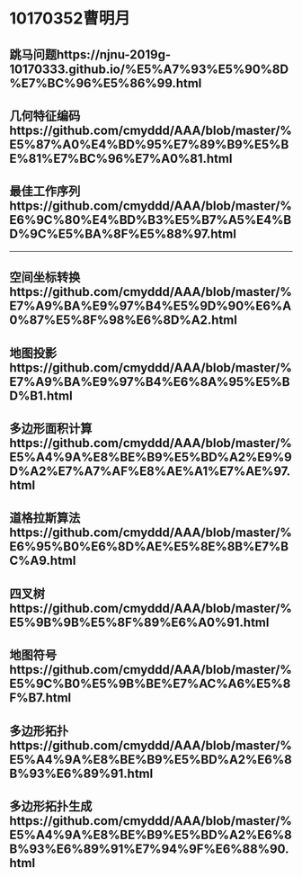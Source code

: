 10170352曹明月
==============
跳马问题https://njnu-2019g-10170333.github.io/%E5%A7%93%E5%90%8D%E7%BC%96%E5%86%99.html
-------------------------------------------------------------------------------
几何特征编码https://github.com/cmyddd/AAA/blob/master/%E5%87%A0%E4%BD%95%E7%89%B9%E5%BE%81%E7%BC%96%E7%A0%81.html
---------------------------------------------------------------
最佳工作序列https://github.com/cmyddd/AAA/blob/master/%E6%9C%80%E4%BD%B3%E5%B7%A5%E4%BD%9C%E5%BA%8F%E5%88%97.html
-------------------------------------------
---------------------------------------
空间坐标转换https://github.com/cmyddd/AAA/blob/master/%E7%A9%BA%E9%97%B4%E5%9D%90%E6%A0%87%E5%8F%98%E6%8D%A2.html
-------------------------------------------------
地图投影https://github.com/cmyddd/AAA/blob/master/%E7%A9%BA%E9%97%B4%E6%8A%95%E5%BD%B1.html
----------------
多边形面积计算https://github.com/cmyddd/AAA/blob/master/%E5%A4%9A%E8%BE%B9%E5%BD%A2%E9%9D%A2%E7%A7%AF%E8%AE%A1%E7%AE%97.html
------------------------
道格拉斯算法https://github.com/cmyddd/AAA/blob/master/%E6%95%B0%E6%8D%AE%E5%8E%8B%E7%BC%A9.html
----------------------
四叉树https://github.com/cmyddd/AAA/blob/master/%E5%9B%9B%E5%8F%89%E6%A0%91.html
--------------------------------
地图符号https://github.com/cmyddd/AAA/blob/master/%E5%9C%B0%E5%9B%BE%E7%AC%A6%E5%8F%B7.html
-------------------
多边形拓扑https://github.com/cmyddd/AAA/blob/master/%E5%A4%9A%E8%BE%B9%E5%BD%A2%E6%8B%93%E6%89%91.html
-------------------------
多边形拓扑生成https://github.com/cmyddd/AAA/blob/master/%E5%A4%9A%E8%BE%B9%E5%BD%A2%E6%8B%93%E6%89%91%E7%94%9F%E6%88%90.html
------------------------
